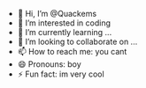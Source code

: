 - 👋 Hi, I’m @Quackems
- 👀 I’m interested in coding
- 🌱 I’m currently learning ...
- 💞️ I’m looking to collaborate on ...
- 📫 How to reach me: you cant
- 😄 Pronouns: boy
- ⚡ Fun fact: im very cool

<!---
Quackems/Quackems is a ✨ special ✨ repository because its `README.md` (this file) appears on your GitHub profile.
You can click the Preview link to take a look at your changes.
--->
